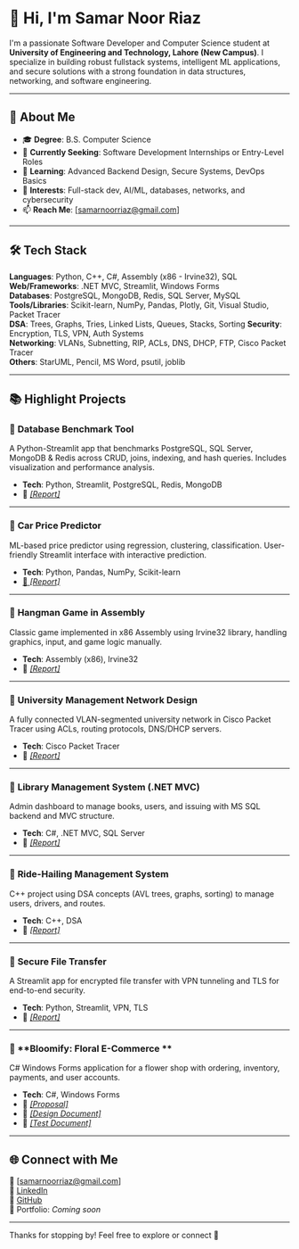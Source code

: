 # 👋 Hi, I'm Samar Noor Riaz

I'm a passionate Software Developer and Computer Science student at **University of Engineering and Technology, Lahore (New Campus)**. I specialize in building robust fullstack systems, intelligent ML applications, and secure solutions with a strong foundation in data structures, networking, and software engineering.

---

## 🚀 About Me

- 🎓 **Degree**: B.S. Computer Science  
- 💼 **Currently Seeking**: Software Development Internships or Entry-Level Roles  
- 🌱 **Learning**: Advanced Backend Design, Secure Systems, DevOps Basics  
- 🧠 **Interests**: Full-stack dev, AI/ML, databases, networks, and cybersecurity  
- 📫 **Reach Me**: [samarnoorriaz@gmail.com]

---

## 🛠️ Tech Stack

**Languages**: Python, C++, C#, Assembly (x86 - Irvine32), SQL  
**Web/Frameworks**: .NET MVC, Streamlit, Windows Forms  
**Databases**: PostgreSQL, MongoDB, Redis, SQL Server, MySQL  
**Tools/Libraries**: Scikit-learn, NumPy, Pandas, Plotly, Git, Visual Studio, Packet Tracer  
**DSA**: Trees, Graphs, Tries, Linked Lists, Queues, Stacks, Sorting
**Security**: Encryption, TLS, VPN, Auth Systems  
**Networking**: VLANs, Subnetting, RIP, ACLs, DNS, DHCP, FTP, Cisco Packet Tracer  
**Others**: StarUML, Pencil, MS Word, psutil, joblib  

---

## 📚 Highlight Projects


### 🔹 **Database Benchmark Tool**
A Python-Streamlit app that benchmarks PostgreSQL, SQL Server, MongoDB & Redis across CRUD, joins, indexing, and hash queries. Includes visualization and performance analysis.
- **Tech**: Python, Streamlit, PostgreSQL, Redis, MongoDB  
- 📂 [*[Report]*](https://github.com/Samar-Riaz/Report/blob/main/Advanced%20DB%20(Python)%20-%20Query%20Benchmarking%20Tool.pdf)

---

### 🔹 **Car Price Predictor**
ML-based price predictor using regression, clustering, classification. User-friendly Streamlit interface with interactive prediction.
- **Tech**: Python, Pandas, NumPy, Scikit-learn  
- [📂 *[Report]*](https://github.com/Samar-Riaz/Report/blob/main/AI%20(Python)%20-%20Car%20Price%20Predictor.pdf)

---

### 🔹 **Hangman Game in Assembly**
Classic game implemented in x86 Assembly using Irvine32 library, handling graphics, input, and game logic manually.
- **Tech**: Assembly (x86), Irvine32  
- 📂 [*[Report]*](https://github.com/Samar-Riaz/Report/blob/main/Assembly%20Language%20(Irvine32)%20-%20Hangman%20Game.pdf)

---

### 🔹 **University Management Network Design**
A fully connected VLAN-segmented university network in Cisco Packet Tracer using ACLs, routing protocols, DNS/DHCP servers.
- **Tech**: Cisco Packet Tracer  
- 📂 [*[Report]*](https://github.com/Samar-Riaz/Report/blob/main/Computer%20Networks%20(Cisco%20Packet%20Tracer)%20-%20University%20Management%20System.pdf)

---

### 🔹 **Library Management System (.NET MVC)**
Admin dashboard to manage books, users, and issuing with MS SQL backend and MVC structure.
- **Tech**: C#, .NET MVC, SQL Server  
- 📂 [*[Report]*](https://github.com/Samar-Riaz/Report/blob/main/Database%20(.NET%20MVC)%20-%20LMS.pdf)

---

### 🔹 **Ride-Hailing Management System**
C++ project using DSA concepts (AVL trees, graphs, sorting) to manage users, drivers, and routes.
- **Tech**: C++, DSA  
- 📂 [*[Report]*](https://github.com/Samar-Riaz/Report/blob/main/DSA%20(C%2B%2B)%20-%20Ride%20Hailing%20Management%20System.pdf)

---

### 🔹 **Secure File Transfer**
A Streamlit app for encrypted file transfer with VPN tunneling and TLS for end-to-end security.
- **Tech**: Python, Streamlit, VPN, TLS  
- 📂 [*[Report]*](https://github.com/Samar-Riaz/Report/blob/main/Information%20Security%20(Python)%20-%20Secure%20File%20Transfer%20System.pdf)

---

### 🔹 **Bloomify: Floral E-Commerce **
C# Windows Forms application for a flower shop with ordering, inventory, payments, and user accounts.
- **Tech**: C#, Windows Forms
- 📂 [*[Proposal]*](https://github.com/Samar-Riaz/Report/blob/main/Software%20Engineering%20(C%23)%20-%20Floral%20Shop%20(PROPOSAL).pdf)
- 📂 [*[Design Document]*](https://github.com/Samar-Riaz/Report/blob/main/Software%20Engineering%20(C%23)%20-%20Floral%20Shop%20(Design%20Document).pdf)
- 📂 [*[Test Document]*](https://github.com/Samar-Riaz/Report/blob/main/Software%20Engineering%20(C%23)%20-%20Floral%20Shop%20(TEST%20DOCUMENT).pdf)
---

## 🌐 Connect with Me

📧 [samarnoorriaz@gmail.com]  
🔗 [LinkedIn](https://linkedin.com/in/yourprofile)  
🐙 [GitHub](https://github.com/Samar-Riaz)  
🧾 Portfolio: *Coming soon*  

---

Thanks for stopping by! Feel free to explore or connect 🤝
